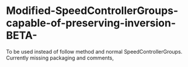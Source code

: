# Modified-SpeedControllerGroups-capable-of-preserving-inversion-BETA-
To be used instead of follow method and normal SpeedControllerGroups. Currently missing packaging and comments,
